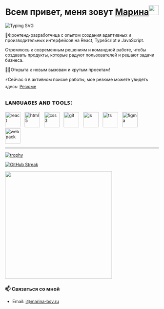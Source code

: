 <h1 align="center">Всем привет, меня зовут  <a href="#0" target="_blank">​Марина​</a>
<img src="https://github.com/blackcater/blackcater/raw/main/images/Hi.gif" height="32"/></h1>

<img src="https://readme-typing-svg.herokuapp.com?font=Fira+Code&weight=1000&letterSpacing=&duration=4000&pause=1000&color=25852A&center=true&vCenter=true&multiline=true&width=1000&lines=FRONT-END+DEVELOPER." alt="Typing SVG" /> 

🦾Фронтенд-разработчица с опытом создания адаптивных и производительных интерфейсов на React, TypeScript и JavaScript. 

 Стремлюсь к современным решениям и командной работе, чтобы создавать продукты, которые радуют пользователей и решают задачи бизнеса. 

🐱‍🏍Открыта к новым вызовам и крутым проектам!

⚡Сейчас я в активном поиске работы, мое резюме можете увидеть здесь: [Резюме](https://disk.yandex.ru/i/NDjk8XJRWr7s9g)


## ʟᴀɴɢᴜᴀɢᴇꜱ ᴀɴᴅ ᴛᴏᴏʟꜱ:

<span style="margin-right: 10px;">
    <img src="https://cdn.jsdelivr.net/gh/devicons/devicon@latest/icons/react/react-original.svg" alt="react" width="50" height="50"  />
</span>
<span style="margin-right: 10px;">
    <img src="https://cdn.jsdelivr.net/gh/devicons/devicon@latest/icons/html5/html5-original.svg" alt="html5" width="50" height="50" />
</span>
<span style="margin-right: 10px;">
    <img src="https://cdn.jsdelivr.net/gh/devicons/devicon@latest/icons/css3/css3-original.svg" alt="css3" width="50" height="50" />
</span>
<span style="margin-right: 10px;">
    <img src="https://cdn.jsdelivr.net/gh/devicons/devicon@latest/icons/git/git-original-wordmark.svg" alt="git" width="50" height="50" />
</span>
<span style="margin-right: 10px;">
    <img src="https://cdn.jsdelivr.net/gh/devicons/devicon@latest/icons/javascript/javascript-original.svg" alt="js" width="50" height="50" />
</span>
<span style="margin-right: 10px;">
    <img src="https://cdn.jsdelivr.net/gh/devicons/devicon@latest/icons/typescript/typescript-original.svg" alt="ts" width="50" height="50" />
</span>
<span style="margin-right: 10px;">
    <img src="https://cdn.jsdelivr.net/gh/devicons/devicon@latest/icons/figma/figma-original.svg" alt="figma" width="50" height="50" />
</span>
<span style="margin-right: 10px;">
    <img src="https://cdn.jsdelivr.net/gh/devicons/devicon@latest/icons/webpack/webpack-original.svg" alt="webpack" width="50" height="50" />
</span>


---
[![trophy](https://github-profile-trophy.vercel.app/?username=Marinabsv&theme=kimbie_dark&margin-w=15&margin-h=15&no-bg=true)](https://github.com/Marinabsv/github-profile-trophy)

<a href="https://git.io/streak-stats"><img src="http://github-readme-streak-stats.herokuapp.com?user=Marinabsv&theme=onedark-duo&hide_border=true&date_format=j%20M%5B%20Y%5D&card_width=1000" alt="GitHub Streak" /></a>


<a href="[https://github.com/Marinabsv/github-readme-stats)"><img width=350 align="center" src="https://github-readme-stats.vercel.app/api/top-langs/?username=Marinabsv&theme=onedark&bg_color=0d1117&" /></a>

### 📫 Связаться со мной

- Email: i@marina-bsv.ru
